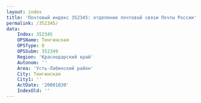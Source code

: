 ```yaml
---
layout: index
title: 'Почтовый индекс 352345: отделение почтовой связи Почты России'
permalink: /352345/
data:
    Index: 352345
    OPSName: Тенгинская
    OPSType: О
    OPSSubm: 352349
    Region: 'Краснодарский край'
    Autonom: ''
    Area: 'Усть-Лабинский район'
    City: Тенгинская
    City1: ''
    ActDate: '20001030'
    IndexOld: ''
---
```

